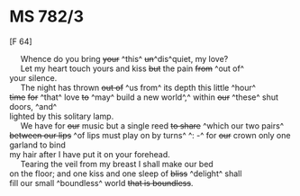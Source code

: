 # MS 782/3

[F 64]

&nbsp;&nbsp;&nbsp;&nbsp;&nbsp;Whence do you bring ~~your~~ ^this^ ~~un~~^dis^quiet, my love? \
&nbsp;&nbsp;&nbsp;&nbsp;&nbsp;Let my heart touch yours and kiss ~~but~~ the pain ~~from~~ ^out of^ \
your silence. \
&nbsp;&nbsp;&nbsp;&nbsp;&nbsp;The night has thrown ~~out of~~ ^us from^ its depth this little ^hour^ \
~~time~~ ~~for~~ ^that^ love ~~to~~ ^may^ build a new world^,^ within ~~our~~ ^these^ shut doors, ^and^ \
lighted by this solitary lamp. \
&nbsp;&nbsp;&nbsp;&nbsp;&nbsp;We have for ~~our~~ music but a single reed ~~to share~~ ^which our two pairs^ \
~~between our lips~~ ^of lips must play on by turns^ ^: -^ for ~~our~~ crown only one garland to bind \
my hair after I have put it on your forehead. \
&nbsp;&nbsp;&nbsp;&nbsp;&nbsp;Tearing the veil from my breast I shall make our bed \
on the floor; and one kiss and one sleep of ~~bliss~~ ^delight^ shall \
fill our small ^boundless^ world ~~that is boundless~~. 

